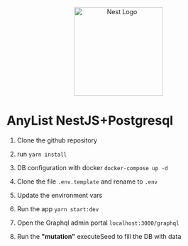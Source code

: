 <p align="center">
  <a href="http://nestjs.com/" target="blank"><img src="https://nestjs.com/img/logo-small.svg" width="200" alt="Nest Logo" /></a>
</p>

# AnyList NestJS+Postgresql

1. Clone the github repository
2. run ```yarn install```
3. DB configuration with docker
```docker-compose up -d```

4. Clone the file ```.env.template``` and rename to ```.env```
5. Update the environment vars
6. Run the app ```yarn start:dev```
7. Open the Graphql admin portal ```localhost:3000/graphql```
8. Run the __"mutation"__ executeSeed to fill the DB with data